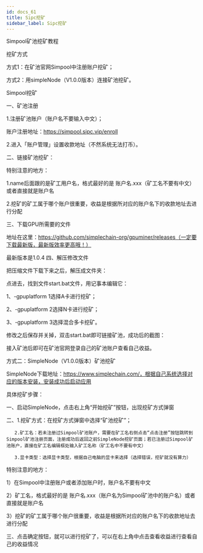 ```yaml
---
id: docs_61
title: Sipc挖矿
sidebar_label: Sipc挖矿
---
```


Simpool矿池挖矿教程

挖矿方式

方式1：在矿池官网Simpool中注册账户挖矿；

方式2：用simpleNode（V1.0.0版本）连接矿池挖矿。



Simpool挖矿

一、矿池注册

1.注册矿池账户（账户名不要输入中文）；

账户注册地址：https://simpool.sipc.vip/enroll

2.进入「账户管理」设置收款地址（不然系统无法打币）。

二、链接矿池挖矿：

特别注意的地方：

1.name后面跟的是矿工用户名，格式最好的是 账户名.xxx（矿工名不要有中文）或者直接就是账户名

2.挖矿的矿工属于哪个账户很重要，收益是根据所对应的账户名下的收款地址去进行分配

三、下载GPU所需要的文件

地址在这里：https://github.com/simplechain-org/gpuminer/releases（一定要下载最新版，最新版效率更高哦！）


最新版本是1.0.4
四、解压修改文件

把压缩文件下载下来之后，解压成文件夹：


点进去，找到文件start.bat文件，用记事本编辑它：



1、-gpuplatform 1选择A卡进行挖矿；

2、-gpuplatform 2选择N卡进行挖矿；

3、-gpuplatform 3选择混合多卡挖矿。

修改之后保存并关掉，双击start.bat即可链接矿池，成功后的截图：


接入矿池后即可在矿池官网登录自己的矿池账户查看自己收益。

方式二：SimpleNode（V1.0.0版本）矿池挖矿

SimpleNode下载地址：https://www.simplechain.com/，根据自己系统选择对应的版本安装，安装成功后启动应用


具体挖矿步骤：

一、启动SimpleNode，点击右上角“开始挖矿”按钮，出现挖矿方式弹窗



二、1.挖矿方式：在挖矿方式弹窗中选择“矿池挖矿”；

       2.矿工名：若未注册过Simpool矿池账户，需要在矿工名右侧点击“点击注册”按钮跳转到Simpool矿池注册页面，注册成功后返回之前SimpleNode挖矿页面；若已注册过Simpool矿池账户，直接在矿工名编辑框处输入矿工名称（矿工名中不要有中文）

       3.显卡类型：选择显卡类型，根据自己电脑的显卡来选择（选择错误，挖矿就没有算力）

特别注意的地方：

1）在Simpool中注册账户或者添加账户时，账户名不要有中文

2）矿工名，格式最好的是 账户名.xxx（账户名为Simpool矿池中的账户名）或者直接就是账户名

3）挖矿的矿工属于哪个账户很重要，收益是根据所对应的账户名下的收款地址去进行分配

三、点击确定按钮，就可以进行挖矿了，可以在右上角中点击查看收益进行查看自己的收益情况




